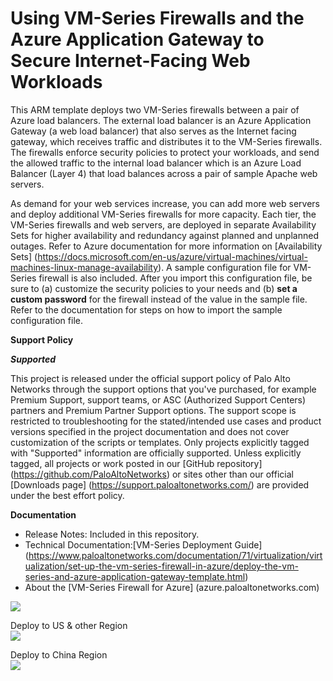 # Using VM-Series Firewalls and the Azure Application Gateway to Secure Internet-Facing Web Workloads
This ARM template deploys two VM-Series firewalls between a pair of Azure load balancers. The external load balancer is an Azure Application Gateway (a web load balancer) that also serves as the Internet facing gateway, which  receives traffic and distributes it to the VM-Series firewalls. The firewalls enforce security policies to protect your workloads, and send the allowed traffic to the internal load balancer which is an Azure Load Balancer (Layer 4) that load balances across a pair of sample Apache web servers. 


As demand for your web services increase, you can add more web servers and deploy additional VM-Series firewalls for more capacity. Each tier, the VM-Series firewalls and web servers, are deployed in separate Availability Sets for higher availability and redundancy against planned and unplanned outages. Refer to Azure documentation for more information on [Availability Sets] (https://docs.microsoft.com/en-us/azure/virtual-machines/virtual-machines-linux-manage-availability). A sample configuration file for VM-Series firewall is also included. After you import this configuration file, be sure to (a) customize the security policies to your needs and (b) <b>set a custom password</b> for the firewall instead of the value in the sample file. Refer to the documentation for steps on how to import the sample configuration file. 

**Support Policy**

***Supported***
 
This project is released under the official support policy of Palo Alto Networks through the support options that you've purchased, for example Premium Support, support teams, or ASC (Authorized Support Centers) partners and Premium Partner Support options. The support scope is restricted to troubleshooting for the stated/intended use cases and product versions specified in the project documentation and does not cover customization of the scripts or templates.
Only projects explicitly tagged with "Supported" information are officially supported. Unless explicitly tagged, all projects or work posted in our [GitHub repository] (https://github.com/PaloAltoNetworks) or sites other than our official [Downloads page] (https://support.paloaltonetworks.com/) are provided under the best effort policy.
 
**Documentation**
* Release Notes: Included in this repository.
* Technical Documentation:[VM-Series Deployment Guide] (https://www.paloaltonetworks.com/documentation/71/virtualization/virtualization/set-up-the-vm-series-firewall-in-azure/deploy-the-vm-series-and-azure-application-gateway-template.html)
* About the [VM-Series Firewall for Azure] (azure.paloaltonetworks.com)

[<img src="https://camo.githubusercontent.com/536ab4f9bc823c2e0ce72fb610aafda57d8c6c12/687474703a2f2f61726d76697a2e696f2f76697375616c697a65627574746f6e2e706e67" data-canonical-src="http://armviz.io/visualizebutton.png" style="max-width:100%;">](http://armviz.io/#/?load=https%3A%2F%2Fraw.githubusercontent.com%2FPaloAltoNetworks%2Fazure%2Fmaster%2Fvmseries-simple-template%2FazureDeploy.json)
 


Deploy to US & other Region
  <br>
 [<img src="http://azuredeploy.net/deploybutton.png"/>](https://portal.azure.com/#create/Microsoft.Template/uri/https%3A%2F%2Fraw.githubusercontent.com%2FPaloAltoNetworks%2Fazure-applicationgateway%2Fmaster%2Fazuredeploy.json)
 

Deploy to China Region
<br>
 [<img src="http://azuredeploy.net/deploybutton.png"/>](https://portal.azure.us/#create/Microsoft.Template/uri/https%3A%2F%2Fraw.githubusercontent.com%2FPaloAltoNetworks%2Fazure-applicationgateway%2Fmaster%2Fazuredeploy.json)
